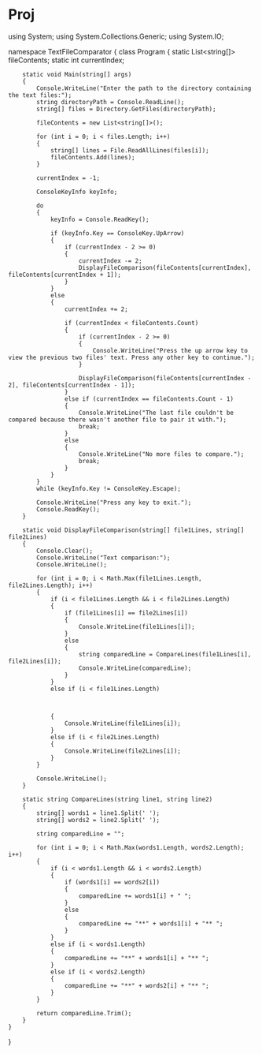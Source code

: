 # Proj
using System;
using System.Collections.Generic;
using System.IO;

namespace TextFileComparator
{
    class Program
    {
        static List<string[]> fileContents;
        static int currentIndex;

        static void Main(string[] args)
        {
            Console.WriteLine("Enter the path to the directory containing the text files:");
            string directoryPath = Console.ReadLine();
            string[] files = Directory.GetFiles(directoryPath);

            fileContents = new List<string[]>();

            for (int i = 0; i < files.Length; i++)
            {
                string[] lines = File.ReadAllLines(files[i]);
                fileContents.Add(lines);
            }

            currentIndex = -1;

            ConsoleKeyInfo keyInfo;

            do
            {
                keyInfo = Console.ReadKey();

                if (keyInfo.Key == ConsoleKey.UpArrow)
                {
                    if (currentIndex - 2 >= 0)
                    {
                        currentIndex -= 2;
                        DisplayFileComparison(fileContents[currentIndex], fileContents[currentIndex + 1]);
                    }
                }
                else
                {
                    currentIndex += 2;

                    if (currentIndex < fileContents.Count)
                    {
                        if (currentIndex - 2 >= 0)
                        {
                            Console.WriteLine("Press the up arrow key to view the previous two files' text. Press any other key to continue.");
                        }

                        DisplayFileComparison(fileContents[currentIndex - 2], fileContents[currentIndex - 1]);
                    }
                    else if (currentIndex == fileContents.Count - 1)
                    {
                        Console.WriteLine("The last file couldn't be compared because there wasn't another file to pair it with.");
                        break;
                    }
                    else
                    {
                        Console.WriteLine("No more files to compare.");
                        break;
                    }
                }
            }
            while (keyInfo.Key != ConsoleKey.Escape);

            Console.WriteLine("Press any key to exit.");
            Console.ReadKey();
        }

        static void DisplayFileComparison(string[] file1Lines, string[] file2Lines)
        {
            Console.Clear();
            Console.WriteLine("Text comparison:");
            Console.WriteLine();

            for (int i = 0; i < Math.Max(file1Lines.Length, file2Lines.Length); i++)
            {
                if (i < file1Lines.Length && i < file2Lines.Length)
                {
                    if (file1Lines[i] == file2Lines[i])
                    {
                        Console.WriteLine(file1Lines[i]);
                    }
                    else
                    {
                        string comparedLine = CompareLines(file1Lines[i], file2Lines[i]);
                        Console.WriteLine(comparedLine);
                    }
                }
                else if (i < file1Lines.Length)


                
                {
                    Console.WriteLine(file1Lines[i]);
                }
                else if (i < file2Lines.Length)
                {
                    Console.WriteLine(file2Lines[i]);
                }
            }

            Console.WriteLine();
        }

        static string CompareLines(string line1, string line2)
        {
            string[] words1 = line1.Split(' ');
            string[] words2 = line2.Split(' ');

            string comparedLine = "";

            for (int i = 0; i < Math.Max(words1.Length, words2.Length); i++)
            {
                if (i < words1.Length && i < words2.Length)
                {
                    if (words1[i] == words2[i])
                    {
                        comparedLine += words1[i] + " ";
                    }
                    else
                    {
                        comparedLine += "**" + words1[i] + "** ";
                    }
                }
                else if (i < words1.Length)
                {
                    comparedLine += "**" + words1[i] + "** ";
                }
                else if (i < words2.Length)
                {
                    comparedLine += "**" + words2[i] + "** ";
                }
            }

            return comparedLine.Trim();
        }
    }
}
